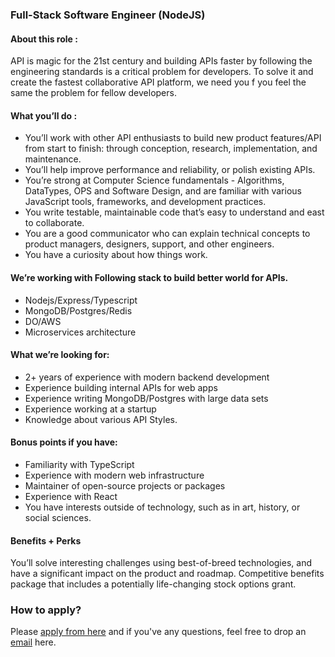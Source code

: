 ### Full-Stack Software Engineer (NodeJS)

#### About this role : 
API is magic for the 21st century and building APIs faster by following the engineering standards is a critical problem for developers. To solve it and create the fastest collaborative API platform, we need you f you feel the same the problem for fellow developers. 

#### What you’ll do :

- You’ll work with other API enthusiasts to build new product features/API from start to finish: through conception, research, implementation, and maintenance.
- You’ll help improve performance and reliability, or polish existing APIs.
- You’re strong at Computer Science fundamentals - Algorithms, DataTypes, OPS and Software Design, and are familiar with various JavaScript tools, frameworks, and development practices.
- You write testable, maintainable code that’s easy to understand and east to collaborate.
- You are a good communicator who can explain technical concepts to product managers, designers, support, and other engineers.
- You have a curiosity about how things work.

#### We’re working with Following stack to build better world for APIs.
- Nodejs/Express/Typescript
- MongoDB/Postgres/Redis
- DO/AWS
- Microservices architecture


#### What we’re looking for:

- 2+ years of experience with modern backend development
- Experience building internal APIs for web apps
- Experience writing MongoDB/Postgres with large data sets
- Experience working at a startup
- Knowledge about various API Styles.

#### Bonus points if you have:

- Familiarity with TypeScript
- Experience with modern web infrastructure
- Maintainer of open-source projects or packages
- Experience with React
- You have interests outside of technology, such as in art, history, or social sciences.

#### Benefits + Perks
You’ll solve interesting challenges using best-of-breed technologies, and have a significant impact on the product and roadmap. Competitive benefits package that includes a potentially life-changing stock options grant.

### How to apply? 
Please [apply from here](https://forms.gle/HMZ8JkyECeKC11Zt7) and if you've any questions, feel free to drop an [email](shreya@firecamp.io) here.
